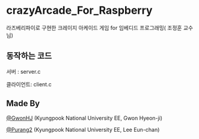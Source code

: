 # crazyArcade_For_Raspberry
라즈베리파이로 구현한 크레이지 아케이드 게임 for 임베디드 프로그래밍( 조정훈 교수님)

## 동작하는 코드

서버 : server.c


클라이언트: client.c




## Made By

[@GwonHJ](github.com/GwonHJ) (Kyungpook National University EE, Gwon Hyeon-ji)

[@Purang2](github.com/purang2) (Kyungpook National University EE, Lee Eun-chan)
